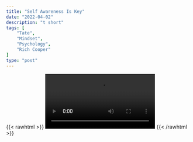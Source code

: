 ```yaml
---
title: "Self Awareness Is Key"
date: "2022-04-02"
description: "t short"
tags: [
    "Tate",
    "Mindset",
    "Psychology",
    "Rich Cooper"
]
type: "post"
---
```

{{< rawhtml >}}
    <video width="auto" height="auto" controls>
        <source src="https://clips.dev00ps.com/Tate/SELF%20AWARENESS%20IS%20%F0%9F%94%91%20selfawareness%20brotherhood.mp4" type="video/mp4"> 
    </video>
{{< /rawhtml >}}